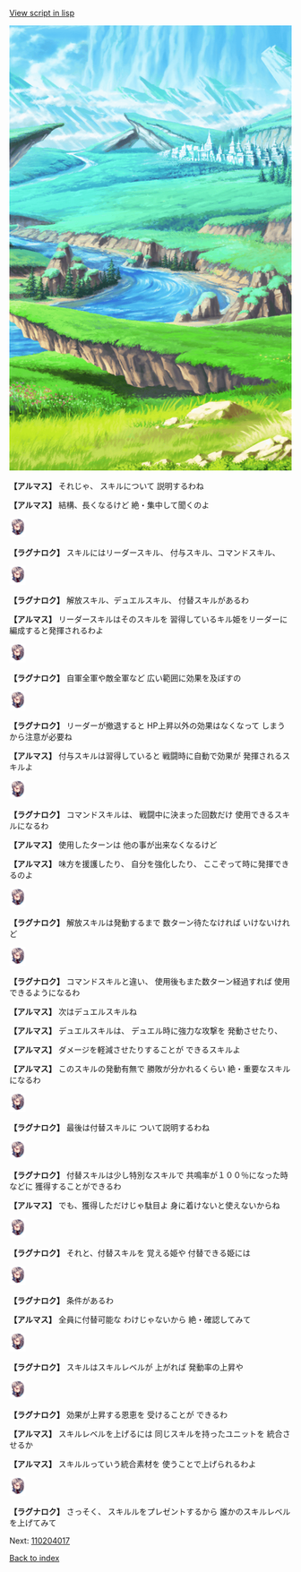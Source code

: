 [View script in lisp](../scripts/110204016.txt)

![plain.png](../images/backgrounds/plain.png)

**【アルマス】**
それじゃ、
スキルについて
説明するわね

**【アルマス】**
結構、長くなるけど
絶・集中して聞くのよ

<img src="../images/units/103611.png" alt="103611.png" height="34"/>

**【ラグナロク】**
スキルにはリーダースキル、
付与スキル、コマンドスキル、

<img src="../images/units/103611.png" alt="103611.png" height="34"/>

**【ラグナロク】**
解放スキル、デュエルスキル、
付替スキルがあるわ

**【アルマス】**
リーダースキルはそのスキルを
習得しているキル姫をリーダーに
編成すると発揮されるわよ

<img src="../images/units/103611.png" alt="103611.png" height="34"/>

**【ラグナロク】**
自軍全軍や敵全軍など
広い範囲に効果を及ぼすの

<img src="../images/units/103611.png" alt="103611.png" height="34"/>

**【ラグナロク】**
リーダーが撤退すると
HP上昇以外の効果はなくなって
しまうから注意が必要ね

**【アルマス】**
付与スキルは習得していると
戦闘時に自動で効果が
発揮されるスキルよ

<img src="../images/units/103611.png" alt="103611.png" height="34"/>

**【ラグナロク】**
コマンドスキルは、
戦闘中に決まった回数だけ
使用できるスキルになるわ

**【アルマス】**
使用したターンは
他の事が出来なくなるけど

**【アルマス】**
味方を援護したり、
自分を強化したり、
ここぞって時に発揮できるのよ

<img src="../images/units/103611.png" alt="103611.png" height="34"/>

**【ラグナロク】**
解放スキルは発動するまで
数ターン待たなければ
いけないけれど

<img src="../images/units/103611.png" alt="103611.png" height="34"/>

**【ラグナロク】**
コマンドスキルと違い、
使用後もまた数ターン経過すれば
使用できるようになるわ

**【アルマス】**
次はデュエルスキルね

**【アルマス】**
デュエルスキルは、
デュエル時に強力な攻撃を
発動させたり、

**【アルマス】**
ダメージを軽減させたりすることが
できるスキルよ

**【アルマス】**
このスキルの発動有無で
勝敗が分かれるくらい
絶・重要なスキルになるわ

<img src="../images/units/103611.png" alt="103611.png" height="34"/>

**【ラグナロク】**
最後は付替スキルに
ついて説明するわね

<img src="../images/units/103611.png" alt="103611.png" height="34"/>

**【ラグナロク】**
付替スキルは少し特別なスキルで
共鳴率が１００％になった時などに
獲得することができるわ

**【アルマス】**
でも、獲得しただけじゃ駄目よ
身に着けないと使えないからね

<img src="../images/units/103611.png" alt="103611.png" height="34"/>

**【ラグナロク】**
それと、付替スキルを
覚える姫や
付替できる姫には

<img src="../images/units/103611.png" alt="103611.png" height="34"/>

**【ラグナロク】**
条件があるわ

**【アルマス】**
全員に付替可能な
わけじゃないから
絶・確認してみて

<img src="../images/units/103611.png" alt="103611.png" height="34"/>

**【ラグナロク】**
スキルはスキルレベルが
上がれば
発動率の上昇や

<img src="../images/units/103611.png" alt="103611.png" height="34"/>

**【ラグナロク】**
効果が上昇する恩恵を
受けることが
できるわ

**【アルマス】**
スキルレベルを上げるには
同じスキルを持ったユニットを
統合させるか

**【アルマス】**
スキルルっていう統合素材を
使うことで上げられるわよ

<img src="../images/units/103611.png" alt="103611.png" height="34"/>

**【ラグナロク】**
さっそく、
スキルルをプレゼントするから
誰かのスキルレベルを上げてみて

Next: [110204017](110204017.md)

[Back to index](index.md)
